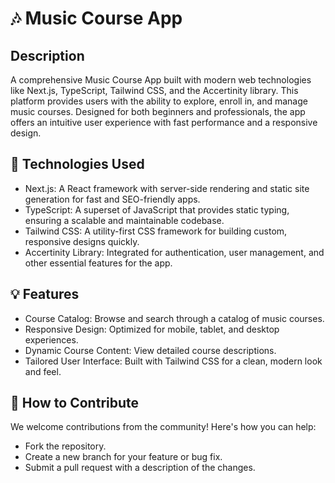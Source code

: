 # 🎶 Music Course App

## Description

A comprehensive Music Course App built with modern web technologies like Next.js, TypeScript, Tailwind CSS, and the Accertinity library. This platform provides users with the ability to explore, enroll in, and manage music courses. Designed for both beginners and professionals, the app offers an intuitive user experience with fast performance and a responsive design.

## 🚀 Technologies Used

- Next.js: A React framework with server-side rendering and static site generation for fast and SEO-friendly apps.
- TypeScript: A superset of JavaScript that provides static typing, ensuring a scalable and maintainable codebase.
- Tailwind CSS: A utility-first CSS framework for building custom, responsive designs quickly.
- Accertinity Library: Integrated for authentication, user management, and other essential features for the app.

## 💡 Features

- Course Catalog: Browse and search through a catalog of music courses.
- Responsive Design: Optimized for mobile, tablet, and desktop experiences.
- Dynamic Course Content: View detailed course descriptions.
- Tailored User Interface: Built with Tailwind CSS for a clean, modern look and feel.

## 🧩 How to Contribute

We welcome contributions from the community! Here's how you can help:

- Fork the repository.
- Create a new branch for your feature or bug fix.
- Submit a pull request with a description of the changes.
